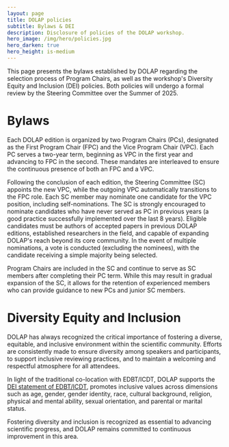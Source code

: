 ```yaml
---
layout: page
title: DOLAP policies
subtitle: Bylaws & DEI
description: Disclosure of policies of the DOLAP workshop.
hero_image: /img/hero/policies.jpg
hero_darken: true
hero_height: is-medium
---
```


This page presents the bylaws established by DOLAP regarding the selection process of Program Chairs, as well as the workshop's Diversity Equity and Inclusion (DEI) policies. Both policies will undergo a formal review by the Steering Committee over the Summer of 2025.

# Bylaws

Each DOLAP edition is organized by two Program Chairs (PCs), designated as the First Program Chair (FPC) and the Vice Program Chair (VPC). Each PC serves a two-year term, beginning as VPC in the first year and advancing to FPC in the second. These mandates are interleaved to ensure the continuous presence of both an FPC and a VPC.

Following the conclusion of each edition, the Steering Committee (SC) appoints the new VPC, while the outgoing VPC automatically transitions to the FPC role. Each SC member may nominate one candidate for the VPC position, including self-nominations. The SC is strongly encouraged to nominate candidates who have never served as PC in previous years (a good practice successfully implemented over the last 8 years). Eligible candidates must be authors of accepted papers in previous DOLAP editions, established researchers in the field, and capable of expanding DOLAP's reach beyond its core community. In the event of multiple nominations, a vote is conducted (excluding the nominees), with the candidate receiving a simple majority being selected.

Program Chairs are included in the SC and continue to serve as SC members after completing their PC term. While this may result in gradual expansion of the SC, it allows for the retention of experienced members who can provide guidance to new PCs and junior SC members.

# Diversity Equity and Inclusion

DOLAP has always recognized the critical importance of fostering a diverse, equitable, and inclusive environment within the scientific community. Efforts are consistently made to ensure diversity among speakers and participants, to support inclusive reviewing practices, and to maintain a welcoming and respectful atmosphere for all attendees.

In light of the traditional co-location with EDBT/ICDT, DOLAP supports the [DEI statement of EDBT/ICDT](https://edbticdt2026.github.io/?contents=DEI_statement.html), promotes inclusive values across dimensions such as age, gender, gender identity, race, cultural background, religion, physical and mental ability, sexual orientation, and parental or marital status.

Fostering diversity and inclusion is recognized as essential to advancing scientific progress, and DOLAP remains committed to continuous improvement in this area.